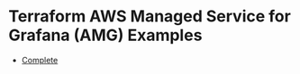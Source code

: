 # Terraform AWS Managed Service for Grafana (AMG) Examples

- [Complete](https://github.com/clowdhaus/terraform-aws-managed-service-grafana/tree/main/examples/complete)
